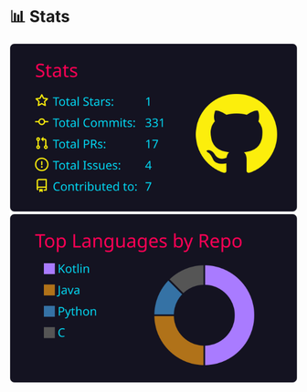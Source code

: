 # 📊 Stats

![](https://raw.githubusercontent.com/Dayv1dx/Dayv1dx/main/profile-summary-card-output/2077/3-stats.svg) ![](https://raw.githubusercontent.com/Dayv1dx/Dayv1dx/main/profile-summary-card-output/2077/1-repos-per-language.svg)









